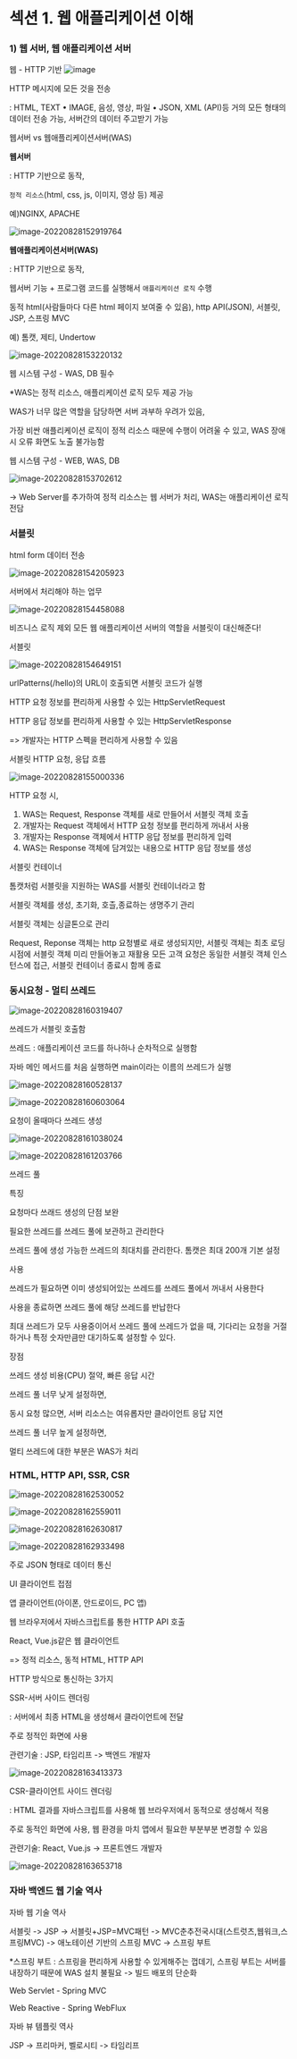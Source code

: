 # 섹션 1. 웹 애플리케이션 이해

### 1) 웹 서버, 웹 애플리케이션 서버

웹 - HTTP 기반
![image](https://user-images.githubusercontent.com/69749222/189489834-04152686-872d-413f-919d-d4cf3b05e0d0.png)

HTTP 메시지에 모든 것을 전송

: HTML, TEXT • IMAGE, 음성, 영상, 파일 • JSON, XML (API)등 거의 모든 형태의 데이터 전송 가능, 서버간의 데이터 주고받기 가능



웹서버 vs 웹애플리케이션서버(WAS)

**웹서버**

: HTTP 기반으로 동작, 

`정적 리소스`(html, css, js, 이미지, 영상 등) 제공

예)NGINX, APACHE

![image-20220828152919764](C:\Users\woori\AppData\Roaming\Typora\typora-user-images\image-20220828152919764.png)



**웹애플리케이션서버(WAS)**

: HTTP 기반으로 동작, 

웹서버 기능 + 프로그램 코드를 실행해서 `애플리케이션 로직` 수행

동적 html(사람들마다 다른 html 페이지 보여줄 수 있음), http API(JSON), 서블릿, JSP, 스프링 MVC

예) 톰캣, 제티, Undertow

![image-20220828153220132](C:\Users\woori\AppData\Roaming\Typora\typora-user-images\image-20220828153220132.png)



웹 시스템 구성 - WAS, DB 필수

*WAS는 정적 리소스, 애플리케이션 로직 모두 제공 가능

WAS가 너무 많은 역할을 담당하면 서버 과부하 우려가 있음, 

가장 비싼 애플리케이션 로직이 정적 리소스 때문에 수행이 어려울 수 있고, WAS 장애 시 오류 화면도 노출 불가능함

웹 시스템 구성 - WEB, WAS, DB

![image-20220828153702612](C:\Users\woori\AppData\Roaming\Typora\typora-user-images\image-20220828153702612.png)

-> Web Server를 추가하여 정적 리소스는 웹 서버가 처리, WAS는 애플리케이션 로직 전담



### 서블릿

html form 데이터 전송

![image-20220828154205923](C:\Users\woori\AppData\Roaming\Typora\typora-user-images\image-20220828154205923.png)



서버에서 처리해야 하는 업무

![image-20220828154458088](C:\Users\woori\AppData\Roaming\Typora\typora-user-images\image-20220828154458088.png)

비즈니스 로직 제외 모든 웹 애플리케이션 서버의 역할을 서블릿이 대신해준다!

서블릿

![image-20220828154649151](C:\Users\woori\AppData\Roaming\Typora\typora-user-images\image-20220828154649151.png)

urlPatterns(/hello)의 URL이 호출되면 서블릿 코드가 실행

HTTP 요청 정보를 편리하게 사용할 수 있는 HttpServletRequest

HTTP 응답 정보를 편리하게 사용할 수 있는 HttpServletResponse

=> 개발자는  HTTP 스펙을  편리하게 사용할 수 있음



서블릿 HTTP 요청, 응답 흐름

![image-20220828155000336](C:\Users\woori\AppData\Roaming\Typora\typora-user-images\image-20220828155000336.png)

HTTP 요청 시,

1) WAS는 Request, Response 객체를 새로 만들어서 서블릿 객체 호출
2) 개발자는 Request 객체에서 HTTP 요청 정보를 편리하게 꺼내서 사용
3) 개발자는 Response 객체에서  HTTP 응답 정보를 편리하게 입력
4) WAS는 Response 객체에 담겨있는 내용으로 HTTP 응답 정보를 생성



서블릿 컨테이너

톰캣처럼 서블릿을 지원하는 WAS를 서블릿 컨테이너라고 함

서블릿 객체를 생성, 초기화, 호츨,종료하는 생명주기 관리

서블릿 객체는 싱글톤으로 관리

Request, Reponse 객체는 http 요청별로 새로 생성되지만, 서블릿 객체는 최초 로딩 시점에 서블릿 객체 미리 만들어놓고 재활용 모든 고객 요청은 동일한 서블릿 객체 인스턴스에 접근, 서블릿 컨테이너 종료시 함께 종료



### 동시요청 - 멀티 쓰레드

![image-20220828160319407](C:\Users\woori\AppData\Roaming\Typora\typora-user-images\image-20220828160319407.png)

쓰레드가 서블릿 호출함

쓰레드 : 애플리케이션 코드를 하나하나 순차적으로 실행함

자바 메인 메서드를 처음 실행하면 main이라는 이름의 쓰레드가 실행

![image-20220828160528137](C:\Users\woori\AppData\Roaming\Typora\typora-user-images\image-20220828160528137.png)

![image-20220828160603064](C:\Users\woori\AppData\Roaming\Typora\typora-user-images\image-20220828160603064.png)

요청이 올때마다 쓰레드 생성



![image-20220828161038024](C:\Users\woori\AppData\Roaming\Typora\typora-user-images\image-20220828161038024.png)

![image-20220828161203766](C:\Users\woori\AppData\Roaming\Typora\typora-user-images\image-20220828161203766.png)

쓰레드 풀

특징

요청마다 쓰래드 생성의 단점 보완

필요한 쓰레드를 쓰레드 풀에 보관하고 관리한다

쓰레드 풀에 생성 가능한 쓰레드의 최대치를 관리한다. 톰캣은 최대 200개 기본 설정

사용

쓰레드가 필요하면 이미 생성되어있는 쓰레드를 쓰레드 풀에서 꺼내서 사용한다

사용을 종료하면 쓰레드 풀에 해당 쓰레드를 반납한다

최대 쓰레드가 모두 사용중이어서 쓰레드 풀에 쓰레드가 없을 때, 기다리는 요청을 거절하거나 특정 숫자만큼만 대기하도록 설정할 수 있다.

장점

쓰레드 생성 비용(CPU) 절약, 빠른 응답 시간



쓰레드 풀 너무 낮게 설정하면,

동시 요청 많으면, 서버 리소스는 여유롭자만 클라이언트 응답 지연

쓰레드 풀 너무 높게 설정하면,



멀티 쓰레드에 대한 부분은 WAS가 처리



### HTML, HTTP API, SSR, CSR

![image-20220828162530052](C:\Users\woori\AppData\Roaming\Typora\typora-user-images\image-20220828162530052.png)

![image-20220828162559011](C:\Users\woori\AppData\Roaming\Typora\typora-user-images\image-20220828162559011.png)

![image-20220828162630817](C:\Users\woori\AppData\Roaming\Typora\typora-user-images\image-20220828162630817.png)

![image-20220828162933498](C:\Users\woori\AppData\Roaming\Typora\typora-user-images\image-20220828162933498.png)

 주로 JSON 형태로 데이터 통신

UI 클라이언트 접점

앱 클라이언트(아이폰, 안드로이드, PC 앱)

웹 브라우저에서 자바스크립트를 통한 HTTP API 호출

React, Vue.js같은 웹 클라이언트



=> 정적 리소스, 동적 HTML, HTTP API

HTTP 방식으로 통신하는 3가지



SSR-서버 사이드 렌더링

: 서버에서 최종 HTML을 생성해서 클라이언트에 전달

주로 정적인 화면에 사용

관련기술 :  JSP, 타임리프 -> 백엔드 개발자

![image-20220828163413373](C:\Users\woori\AppData\Roaming\Typora\typora-user-images\image-20220828163413373.png)



CSR-클라이언트 사이드 렌더링

: HTML 결과를 자바스크립트를 사용해 웹 브라우저에서 동적으로 생성해서 적용

주로 동적인 화면에 사용, 웹 환경을 마치 앱에서 필요한 부분부분 변경할 수 있음

관련기술: React, Vue.js -> 프론트엔드 개발자

![image-20220828163653718](C:\Users\woori\AppData\Roaming\Typora\typora-user-images\image-20220828163653718.png)



### 자바 백엔드 웹 기술 역사

자바 웹 기술 역사

서블릿 -> JSP -> 서블릿+JSP=MVC패턴 -> MVC춘추전국시대(스트럿츠,웹워크,스프링MVC) -> 애노테이션 기반의 스프링 MVC -> 스프링 부트

*스프링 부트 : 스프링을 편리하게 사용할 수 있게해주는 껍데기, 스프링 부트는 서버를 내장하기 때문에 WAS 설치 불필요 -> 빌드 배포의 단순화

Web Servlet - Spring MVC

Web Reactive - Spring WebFlux

 

자바 뷰 템플릿 역사

JSP -> 프리마커, 벨로시티 -> 타임리프

